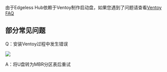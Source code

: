 由于Edgeless Hub依赖于Ventoy制作启动盘，如果您遇到了问题请查看[Ventoy FAQ](https://ventoy.net/cn/doc_ventoy2disk.html)

## 部分常见问题
Q：安装Ventoy过程中发生错误

![](https://pineapple.edgeless.top/picbed/wiki/img/182824.jpg)

A：将U盘转为MBR分区表后重试